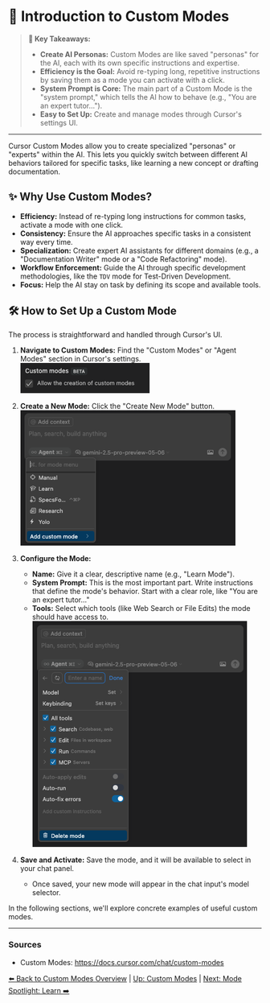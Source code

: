 # 🚀 Introduction to Custom Modes

> **🔑 Key Takeaways:**
> 
> - **Create AI Personas:** Custom Modes are like saved "personas" for the AI, each with its own specific instructions and expertise.
> - **Efficiency is the Goal:** Avoid re-typing long, repetitive instructions by saving them as a mode you can activate with a click.
> - **System Prompt is Core:** The main part of a Custom Mode is the "system prompt," which tells the AI how to behave (e.g., "You are an expert tutor...").
> - **Easy to Set Up:** Create and manage modes through Cursor's settings UI.

---

Cursor Custom Modes allow you to create specialized "personas" or "experts" within the AI. This lets you quickly switch between different AI behaviors tailored for specific tasks, like learning a new concept or drafting documentation.

## ✨ Why Use Custom Modes?

-   **Efficiency:** Instead of re-typing long instructions for common tasks, activate a mode with one click.
-   **Consistency:** Ensure the AI approaches specific tasks in a consistent way every time.
-   **Specialization:** Create expert AI assistants for different domains (e.g., a "Documentation Writer" mode or a "Code Refactoring" mode).
-   **Workflow Enforcement:** Guide the AI through specific development methodologies, like the `TDV` mode for Test-Driven Development.
-   **Focus:** Help the AI stay on task by defining its scope and available tools.

## 🛠️ How to Set Up a Custom Mode

The process is straightforward and handled through Cursor's UI.

1.  **Navigate to Custom Modes:** Find the "Custom Modes" or "Agent Modes" section in Cursor's settings.  
    ![Custom Modes Setup UI](../../assets/custom_modes_setup_ui.png)

2.  **Create a New Mode:** Click the "Create New Mode" button.  
    ![Create New Mode Button](../../assets/add_custom_mode.png)

3.  **Configure the Mode:**
    *   **Name:** Give it a clear, descriptive name (e.g., "Learn Mode").
    *   **System Prompt:** This is the most important part. Write instructions that define the mode's behavior. Start with a clear role, like "You are an expert tutor..."
    *   **Tools:** Select which tools (like Web Search or File Edits) the mode should have access to.  
    ![Configure Mode UI](../../assets/add_custom_mode_ui.png)

4.  **Save and Activate:** Save the mode, and it will be available to select in your chat panel.

    *   Once saved, your new mode will appear in the chat input's model selector.

In the following sections, we'll explore concrete examples of useful custom modes.

---

### Sources

- Custom Modes: https://docs.cursor.com/chat/custom-modes

[⬅️ Back to Custom Modes Overview](./README.md) | [Up: Custom Modes](../README.md) | [Next: Mode Spotlight: Learn ➡️](./04b-Mode-Spotlight-Learn.md)
